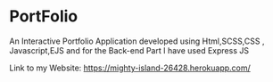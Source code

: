# PortFolio

An Interactive Portfolio Application developed using Html,SCSS,CSS , Javascript,EJS and for the Back-end Part I have used 
Express JS

Link to my Website:
  https://mighty-island-26428.herokuapp.com/ 
  
  
